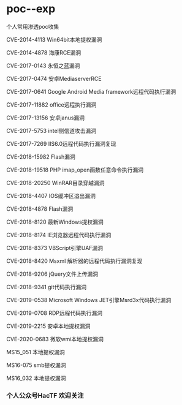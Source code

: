 # poc--exp
个人常用渗透poc收集

CVE-2014-4113  Win64bit本地提权漏洞

CVE-2014-4878  海康RCE漏洞

CVE-2017-0143  永恒之蓝漏洞

CVE-2017-0474  安卓MediaserverRCE

CVE-2017-0641  Google Android Media framework远程代码执行漏洞

CVE-2017-11882 office远程执行漏洞

CVE-2017-13156 安卓janus漏洞

CVE-2017-5753  intel侧信道攻击漏洞

CVE-2017-7269  IIS6.0远程代码执行漏洞复现

CVE-2018-15982 Flash漏洞

CVE-2018-19518 PHP imap_open函数任意命令执行漏洞

CVE-2018-20250 WinRAR目录穿越漏洞

CVE-2018-4407  IOS缓冲区溢出漏洞

CVE-2018-4878  Flash漏洞

CVE-2018-8120  最新Windows提权漏洞

CVE-2018-8174  IE浏览器远程代码执行漏洞

CVE-2018-8373  VBScript引擎UAF漏洞 

CVE-2018-8420  Msxml 解析器的远程代码执行漏洞复现

CVE-2018-9206  jQuery文件上传漏洞

CVE-2018-9341  git代码执行漏洞

CVE-2019-0538  Microsoft Windows JET引擎Msrd3x代码执行漏洞

CVE-2019-0708  RDP远程代码执行漏洞

CVE-2019-2215  安卓本地提权漏洞

CVE-2020-0683  微软wmi本地提权漏洞

MS15_051  本地提权漏洞

MS16-075  smb提权漏洞

MS16_032  本地提权漏洞

### 个人公众号HacTF  欢迎关注

